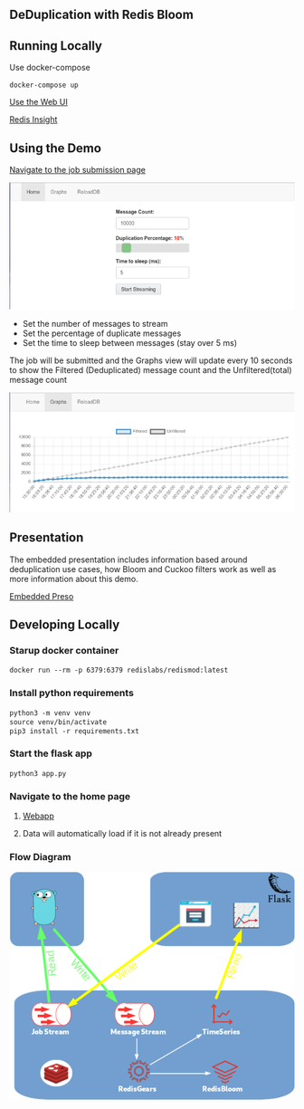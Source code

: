 ## DeDuplication with Redis Bloom

## Running Locally

Use docker-compose

```
docker-compose up
```

[Use the Web UI](http://localhost:5000)

[Redis Insight](http://localhost:8001)


## Using the Demo

[Navigate to the job submission page](http://localhost:5000)

![Diagram](docs/webform.png)

- Set the number of messages to stream
- Set the percentage of duplicate messages
- Set the time to sleep between messages (stay over 5 ms)

The job will be submitted and the Graphs view will update every 10 seconds to show the Filtered (Deduplicated) message count and the Unfiltered(total) message count

![Diagram](docs/webgraph.png)

## Presentation 

The embedded presentation includes information based around deduplication use cases, how Bloom and Cuckoo filters work as well as more information about this demo.

[Embedded Preso](http://localhost:5000/preso)

## Developing Locally

### Starup docker container

```
docker run --rm -p 6379:6379 redislabs/redismod:latest
```


### Install python requirements

```
python3 -m venv venv
source venv/bin/activate
pip3 install -r requirements.txt
```

### Start the flask app

```
python3 app.py 
```

### Navigate to the home page

1) [Webapp](http://localhost:5000)

2) Data will automatically load  if it is not already present

### Flow Diagram
![Diagram](docs/demo-diagram.png)
